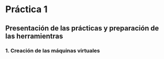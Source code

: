 # Práctica 1

## Presentación de las prácticas y preparación de las herramientras  

### 1. Creación de las máquinas virtuales
